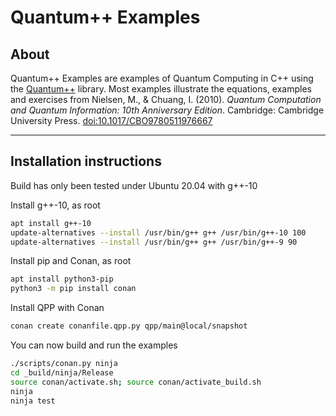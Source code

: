 # Quantum++ Examples

## About

Quantum++ Examples are examples of Quantum Computing in C++ using the [Quantum++](https://github.com/softwareQinc/qpp)
library. Most examples illustrate the equations, examples and exercises from
Nielsen, M., & Chuang, I. (2010). *Quantum Computation and Quantum Information: 10th Anniversary Edition*. Cambridge: Cambridge University Press.
[doi:10.1017/CBO9780511976667](https://doi.org/10.1017/CBO9780511976667)

---

## Installation instructions

Build has only been tested under Ubuntu 20.04 with g++-10

Install g++-10, as root
```bash
apt install g++-10
update-alternatives --install /usr/bin/g++ g++ /usr/bin/g++-10 100
update-alternatives --install /usr/bin/g++ g++ /usr/bin/g++-9 90
```
Install pip and Conan, as root
```bash
apt install python3-pip
python3 -m pip install conan
```
Install QPP with Conan
```bash
conan create conanfile.qpp.py qpp/main@local/snapshot
```

You can now build and run the examples
```bash
./scripts/conan.py ninja
cd _build/ninja/Release
source conan/activate.sh; source conan/activate_build.sh
ninja
ninja test
```
